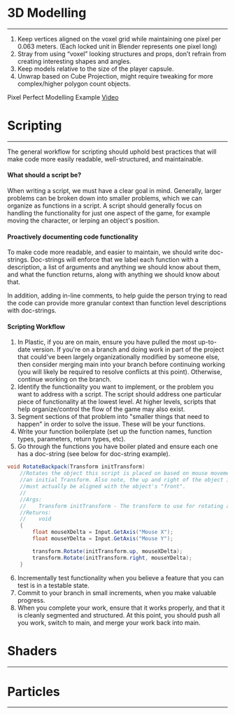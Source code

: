 # 3D Modelling
---
1. Keep vertices aligned on the voxel grid while maintaining one pixel per 0.063 meters. (Each locked unit in Blender represents one pixel long)
2. Stray from using “voxel” looking structures and props, don’t refrain from creating interesting shapes and angles.
3. Keep models relative to the size of the player capsule.
4. Unwrap based on Cube Projection, might require tweaking for more complex/higher polygon count objects.


Pixel Perfect Modelling Example [Video](https://www.youtube.com/watch?app=desktop&v=RQVAUaSUP-k)

# Scripting
---
The general workflow for scripting should uphold best practices that will make code more easily readable, well-structured, and maintainable.
#### What should a script be?

When writing a script, we must have a clear goal in mind. Generally, larger problems can be broken down into smaller problems, which we can organize as functions in a script. A script should generally focus on handling the functionality for just one aspect of the game, for example moving the character, or lerping an object's position.
#### Proactively documenting code functionality

To make code more readable, and easier to maintain, we should write doc-strings. Doc-strings will enforce that we label each function with a description, a list of arguments and anything we should know about them, and what the function returns, along with anything we should know about that.

In addition, adding in-line comments, to help guide the person trying to read the code can provide more granular context than function level descriptions with doc-strings. 

#### Scripting Workflow

1. In Plastic, if you are on main, ensure you have pulled the most up-to-date version. If you're on a branch and doing work in part of the project that could've been largely organizationally modified by someone else, then consider merging main into your branch before continuing working (you will likely be required to resolve conflicts at this point). Otherwise, continue working on the branch.
2. Identify the functionality you want to implement, or the problem you want to address with a script. The script should address one particular piece of functionality at the lowest level. At higher levels, scripts that help organize/control the flow of the game may also exist.
3. Segment sections of that problem into "smaller things that need to happen" in order to solve the issue. These will be your functions.
4. Write your function boilerplate (set up the function names, function types, parameters, return types, etc).
5. Go through the functions you have boiler plated and ensure each one has a doc-string (see below for doc-string example).
```c#
void RotateBackpack(Transform initTransform)
	//Rotates the object this script is placed on based on mouse movement and 
	//an initial Transform. Also note, the up and right of the object in Unity
	//must actually be aligned with the object's "front".
	//
	//Args:
	//    Transform initTransform - The transform to use for rotating around.
	//Returns:
	//    void
    {
        float mouseXDelta = Input.GetAxis("Mouse X");
        float mouseYDelta = Input.GetAxis("Mouse Y");

        transform.Rotate(initTransform.up, mouseXDelta);
        transform.Rotate(initTransform.right, mouseYDelta);
    }
```
6. Incrementally test functionality when you believe a feature that you can test is in a testable state. 
7. Commit to your branch in small increments, when you make valuable progress.
8. When you complete your work, ensure that it works properly, and that it is cleanly segmented and structured. At this point, you should push all you work, switch to main, and merge your work back into main.
# Shaders
---


# Particles
---

